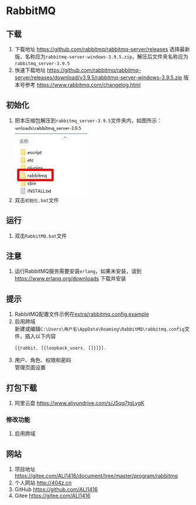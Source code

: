 # RabbitMQ

## 下载
1. 下载地址 https://github.com/rabbitmq/rabbitmq-server/releases 选择最新版，名称应为`rabbitmq-server-windows-3.9.5.zip`，解压后文件夹名称应为`rabbitmq_server-3.9.5`
2. 快速下载地址 https://github.com/rabbitmq/rabbitmq-server/releases/download/v3.9.5/rabbitmq-server-windows-3.9.5.zip 版本号参考 https://www.rabbitmq.com/changelog.html

## 初始化
1. 把本压缩包解压到`rabbitmq_server-3.9.5`文件夹内，如图所示：  
![初始化示例](img/初始化示例.jpg)
2. 双击`初始化.bat`文件

## 运行
1. 双击`RabbitMQ.bat`文件

## 注意
1. 运行RabbitMQ服务需要安装`erlang`，如果未安装，请到 https://www.erlang.org/downloads 下载并安装

## 提示
1. RabbitMQ配置文件示例在[extra/rabbitmq.config.example](extra/rabbitmq.config.example)
2. 启用跨域  
   新建或编辑`C:\Users\用户名\AppData\Roaming\RabbitMQ\rabbitmq.config`文件，插入以下内容
   ```js
   [{rabbit, [{loopback_users, []}]}].
   ```
3. 用户、角色、权限和密码  
   管理页面设置

## 打包下载
1. 阿里云盘 https://www.aliyundrive.com/s/JSqq7tgLvgK
### 修改功能
1. 启用跨域

## 网站
1. 项目地址 https://gitee.com/ALI1416/document/tree/master/program/rabbitmq
2. 个人网站 http://404z.cn
3. GitHub https://github.com/ALI1416
4. Gitee https://gitee.com/ALI1416
